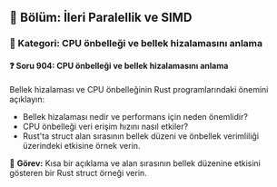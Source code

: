 ## 📘 Bölüm: İleri Paralellik ve SIMD
### 🔹 Kategori: CPU önbelleği ve bellek hizalamasını anlama
#### ❓ Soru 904: CPU önbelleği ve bellek hizalamasını anlama

Bellek hizalaması ve CPU önbelleğinin Rust programlarındaki önemini açıklayın:

- Bellek hizalaması nedir ve performans için neden önemlidir?
- CPU önbelleği veri erişim hızını nasıl etkiler?
- Rust'ta struct alan sırasının bellek düzeni ve önbellek verimliliği üzerindeki etkisine örnek verin.

🔧 **Görev:** Kısa bir açıklama ve alan sırasının bellek düzenine etkisini gösteren bir Rust struct örneği verin.

